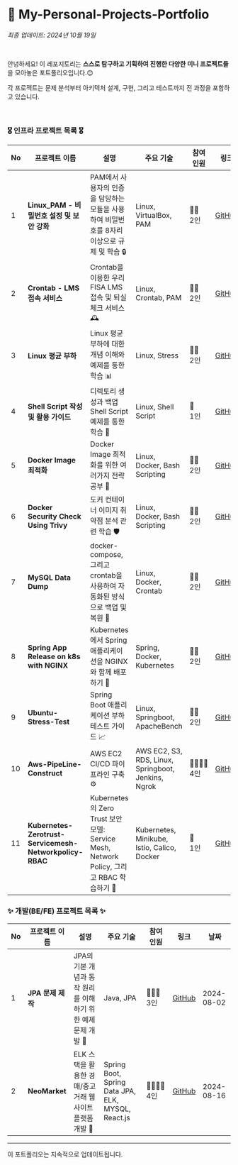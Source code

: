# 🤔 My-Personal-Projects-Portfolio

*최종 업데이트: 2024년 10월 19일*

<br>

안녕하세요! 이 레포지토리는 **스스로 탐구하고 기획하여 진행한 다양한 미니 프로젝트들**을 모아놓은 포트폴리오입니다.😊 <br>

각 프로젝트는 문제 분석부터 아키텍처 설계, 구현, 그리고 테스트까지 전 과정을 포함하고 있습니다. 

<br>

### 🎖️ 인프라 프로젝트 목록 🎖️

| No | 프로젝트 이름 | 설명 | 주요 기술 | 참여 인원 | 링크 | 날짜 |
|----|---------------|------|-----------|----------|------|------|
| 1  | **Linux_PAM - 비밀번호 설정 및 보안 강화** | PAM에서 사용자의 인증을 담당하는 모듈을 사용하여 비밀번호를 8자리 이상으로 규제 및 학습 🔒 | Linux, VirtualBox, PAM | 👨‍👦 <br> 2인 | [GitHub](https://github.com/gato-46/PAM) | 2024-09-19 |
| 2  | **Crontab - LMS 접속 서비스** | Crontab을 이용한 우리FISA LMS 접속 및 퇴실 체크 서비스 🕰️ | Linux, Crontab, PAM | 👨‍👦 <br> 2인 | [GitHub](https://github.com/gato-46/Crontab) | 2024-09-20 |
| 3  | **Linux 평균 부하** | Linux 평균 부하에 대한 개념 이해와 예제를 통한 학습 📊 | Linux, Stress | 👨‍👦 <br> 2인 | [GitHub](https://github.com/gato-46/Average-Load-in-Linux) | 2024-09-23 |
| 4  | **Shell Script 작성 및 활용 가이드** | 디렉토리 생성과 백업 Shell Script 예제를 통한 학습 📝 | Linux, Shell Script | ​🧑​ <br> 1인 | [GitHub](https://github.com/gato-46/ShellScript) | 2024-09-23 |
| 5  | **Docker Image 최적화** | Docker Image 최적화를 위한 여러가지 전략 공부 🐳 | Linux, Docker, Bash Scripting | 👨‍👦 <br> 2인 | [GitHub](https://github.com/gato-46/docker_image) | 2024-09-24 |
| 6  | **Docker Security Check Using Trivy** | 도커 컨테이너 이미지 취약점 분석 관련 학습 🛡️ | Linux, Docker, Bash Scripting | 👨‍👦 <br> 2인 | [GitHub](https://github.com/smartcow99/docker-security-check-using-trivy) | 2024-09-25 |
| 7  | **MySQL Data Dump** | docker-compose, 그리고 crontab을 사용하여 자동화된 방식으로 백업 및 복원 💾 | Linux, Docker, Crontab | 👨‍👦 <br> 2인 | [GitHub](https://github.com/smartcow99/mysql-data-dump) | 2024-09-27 |
| 8  | **Spring App Release on k8s with NGINX** | Kubernetes에서 Spring 애플리케이션을 NGINX와 함께 배포하기 🚀 | Spring, Docker, Kubernetes | 👨‍👦 <br> 2인 | [GitHub](https://github.com/gato-46/spring-app-on-k8s-with-nginx) | 2024-10-02 |
| 9  | **Ubuntu-Stress-Test** | Spring Boot 애플리케이션 부하 테스트 가이드 📈 | Linux, Springboot, ApacheBench  | 👨‍👦 <br> 2인 | [GitHub](https://github.com/gato-46/ubuntu-stress-test) | 2024-10-08 |
| 10 | **Aws-PipeLine-Construct** | AWS EC2 CI/CD 파이프라인 구축 ⚙️ | AWS EC2, S3, RDS, Linux, Springboot, Jenkins, Ngrok | 👨‍👨‍👧‍👦 <br> 4인 | [GitHub](https://github.com/gato-46/aws-pipe-line-construct) | 2024-10-11 |
| 11 | **Kubernetes-Zerotrust-Servicemesh-Networkpolicy-RBAC** | Kubernetes의 Zero Trust 보안 모델: Service Mesh, Network Policy, 그리고 RBAC 학습하기 🌟 | Kubernetes, Minikube, Istio, Calico, Docker | 🧑​ <br> 1인 | [GitHub](https://github.com/gato-46/kubernetes-zerotrust-servicemesh-networkpolicy-RBAC) | 2024-10-19 |

### ✨ 개발(BE/FE) 프로젝트 목록 ✨

| No | 프로젝트 이름 | 설명 | 주요 기술 | 참여 인원 | 링크 | 날짜 |
|----|---------------|------|-----------|----------|------|------|
| 1  | **JPA 문제 제작** | JPA의 기본 개념과 동작 원리를 이해하기 위한 예제 문제 개발 📝 | Java, JPA | 👩‍👧‍👦 <br> 3인 | [GitHub](https://github.com/fisa3-third/jpa_test) | 2024-08-02 |
| 2  | **NeoMarket** | ELK 스택을 활용한 경매/중고거래 웹 사이트 플랫폼 개발 🛒 | Spring Boot, Spring Data JPA, ELK, MYSQL, React.js | 👨‍👨‍👧‍👦 <br> 4인 | [GitHub](https://github.com/Neo-Market/BE-NeoMarket) | 2024-08-16 |


---

이 포트폴리오는 지속적으로 업데이트됩니다.

